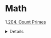 # Math
1.[204. Count Primes](https://leetcode.com/problems/count-primes)  
  <details>
    
    ```python
      def countPrimes(self, n: int) -> int:
          if n < 2:
              return 0
  
          isPrime = [False, False] + [True] * (n - 2)
          for i in range(2, int(sqrt(n)) + 1):
              if isPrime[i]:
                  for j in range(i * i, n, i):
                      isPrime[j] = False
          
          return sum(isPrime)
    ```
  </details>
